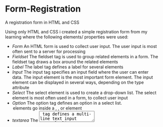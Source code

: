 # Form-Registration
A registration form in HTML and CSS

Using only HTML and CSS i created a simple registration form from my learning where the following elements/ properties were used:

- *Form* An HTML form is used to collect user input. The user input is most often sent to a server for processing
- *Fieldset* The fieldset tag is used to group related elements in a form.
        The fieldset tag draws a box around the related elements
- *Label* The label tag defines a label for several elements
- *Input* The input tag specifies an input field where the user can enter data.
                The input element is the most important form element.
                The input element can be displayed in several ways, depending on the type attribute
- *Select* The select element is used to create a drop-down list.
            The select element is most often used in a form, to collect user input
- *Option* The option tag defines an option in a select list.
            <option> elements go inside a <select>, <optgroup>, or <datalist> element
- *textarea* The <textarea> tag defines a multi-line text input control

With the CSS it was about styling the fonts, background colour, input/ fieldsets, some Hover affects - cursor = pointer, submit button

I also created an another html & css files for the terms and conditions and linked the index to this.
